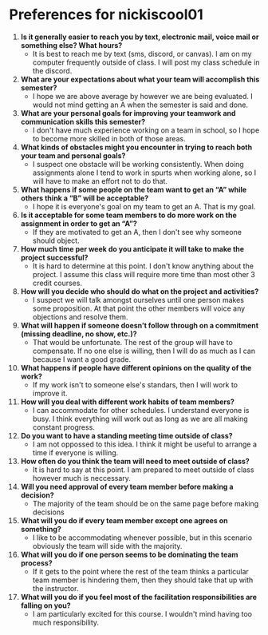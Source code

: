 # Preferences for nickiscool01

1. __Is it generally easier to reach you by text, electronic mail, voice mail or something else?  What hours?__ 
   * It is best to reach me by text (sms, discord, or canvas). I am on my computer frequently outside of class. I will post my class schedule in the discord.
1. __What are your expectations about what your team will accomplish this semester?__ 
   * I hope we are above average by however we are being evaluated. I would not mind getting an A when the semester is said and done. 
1. __What are your personal goals for improving your teamwork and communication skills this semester?__ 
   * I don't have much experience working on a team in school, so I hope to become more skilled in both of those areas. 
1. __What kinds of obstacles might you encounter in trying to reach both your team and personal goals?__ 
   * I suspect one obstacle will be working consistently. When doing assignments alone I tend to work in spurts when working alone, so I will have to make an effort not to do that.
1. __What happens if some people on the team want to get an “A” while others think a “B” will be acceptable?__ 
   * I hope it is everyone's goal on my team to get an A. That is my goal.
1. __Is it acceptable for some team members to do more work on the assignment in order to get an “A”?__ 
   * If they are motivated to get an A, then I don't see why someone should object.
1. __How much time per week do you anticipate it will take to make the project successful?__ 
   * It is hard to determine at this point. I don't know anything about the project. I assume this class will require more time than most other 3 credit courses. 
1. __How will you decide who should do what on the project and activities?__ 
   * I suspect we will talk amongst ourselves until one person makes some proposition. At that point the other members will voice any objections and resolve them.
1. __What will happen if someone doesn’t follow through on a commitment (missing deadline, no show, etc.)?__ 
   * That would be unfortunate. The rest of the group will have to compensate. If no one else is willing, then I will do as much as I can because I want a good grade.
1. __What happens if people have different opinions on the quality of the work?__ 
   * If my work isn't to someone else's standars, then I will work to improve it. 
1. __How will you deal with different work habits of team members?__ 
   * I can accommodate for other schedules. I understand everyone is busy. I think everything will work out as long as we are all making constant progress. 
1. __Do you want to have a standing meeting time outside of class?__ 
   * I am not oppossed to this idea. I think it might be useful to arrange a time if everyone is willing.
1. __How often do you think the team will need to meet outside of class?__ 
   * It is hard to say at this point. I am prepared to meet outside of class however much is neccessary.
1. __Will you need approval of every team member before making a decision?__ 
   * The majority of the team should be on the same page before making decisions
1. __What will you do if every team member except one agrees on something?__ 
   * I like to be accommodating whenever possible, but in this scenario obviously the team will side with the majority.
1. __What will you do if one person seems to be dominating the team process?__ 
   * If it gets to the point where the rest of the team thinks a particular team member is hindering them, then they should take that up with the instructor. 
1. __What will you do if you feel most of the facilitation responsibilities are falling on you?__ 
   * I am particularly excited for this course. I wouldn't mind having too much responsibility. 

